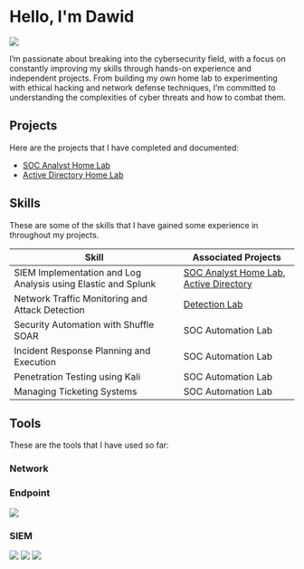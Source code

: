 # Hello, I'm Dawid
<a href="https://linkedin.com"><img src="https://img.shields.io/badge/-LinkedIn-0072b1?&style=for-the-badge&logo=linkedin&logoColor=white" /></a>

I’m passionate about breaking into the cybersecurity field, with a focus on constantly improving my skills through hands-on experience and independent projects. From building my own home lab to experimenting with ethical hacking and network defense techniques, I’m committed to understanding the complexities of cyber threats and how to combat them.

## Projects
Here are the projects that I have completed and documented:
- <a href="https://github.com/dxwid-tech/SOC-Analyst-Lab">SOC Analyst Home Lab</a>
- <a href="https://github.com/dxwid-tech/SOC-Analyst-Lab">Active Directory Home Lab</a>


## Skills
These are some of the skills that I have gained some experience in throughout my projects.

| Skill                                         | Associated Projects       |
|-----------------------------------------------|----------------------------|
| SIEM Implementation and Log Analysis using Elastic and Splunk         | <a href="https://github.com/dxwid-tech/SOC-Analyst-Lab">SOC Analyst Home Lab</a>, <a href="https://github.com/dxwid-tech/SOC-Analyst-Lab">Active Directory</a> |
| Network Traffic Monitoring and Attack Detection | <a href="https://google.com">Detection Lab</a>|
| Security Automation with Shuffle SOAR         | SOC Automation Lab|
| Incident Response Planning and Execution      | SOC Automation Lab|
| Penetration Testing using Kali                | SOC Automation Lab|
| Managing Ticketing Systems | SOC Automation Lab|

## Tools
These are the tools that I have used so far:

### Network
<div>

</div>

### Endpoint
<div>
    <img src="https://img.shields.io/badge/-Microsoft_Defender_for_Endpoint-00A4EF?&style=for-the-badge&logo=Microsoft&logoColor=white" />
</div>

### SIEM
<div>
    <img src="https://img.shields.io/badge/-Splunk-000000?&style=for-the-badge&logo=Splunk&logoColor=white" />
    <img src="https://img.shields.io/badge/-Elastic-005571?&style=for-the-badge&logo=Elastic&logoColor=white" />
    <img src="https://img.shields.io/badge/-Kibana-005571?&style=for-the-badge&logo=Kibana&logoColor=white" />

    
</div>


